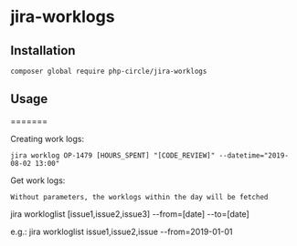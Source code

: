 # jira-worklogs

## Installation
`composer global require php-circle/jira-worklogs`

## Usage
=======

Creating work logs:

`jira worklog OP-1479 [HOURS_SPENT] "[CODE_REVIEW]" --datetime="2019-08-02 13:00"`

Get work logs:

`Without parameters, the worklogs within the day will be fetched`

jira workloglist [issue1,issue2,issue3] --from=[date] --to=[date]

e.g.: jira workloglist issue1,issue2,issue --from=2019-01-01
